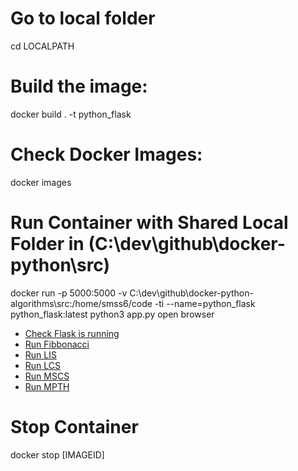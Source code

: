 # Go to local folder
cd LOCALPATH

# Build the image:
docker build . -t python_flask

# Check Docker Images:
docker images

# Run Container with Shared Local Folder in (C:\dev\github\docker-python\src)
docker run -p 5000:5000 -v C:\dev\github\docker-python-algorithms\src:/home/smss6/code -ti --name=python_flask python_flask:latest
python3 app.py
open browser
- [Check Flask is running](http://localhost:5000)
- [Run Fibbonacci](http://localhost:5000/fibbonacci/4)
- [Run LIS](http://localhost:5000/lis/5,7,4,−3,9,1,10,4,5,8,9,3)
- [Run LCS](http://localhost:5000/lcs/BCDBCDA,ABECBAB)
- [Run MSCS](http://localhost:5000/mscs/5,15,-30,10,-5,40,10)
- [Run MPTH](http://localhost:5000/mpth/0,120,160,220,320,420)

# Stop Container
docker stop [IMAGEID]